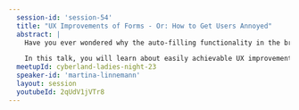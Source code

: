 ```yaml
---
  session-id: 'session-54'
  title: "UX Improvements of Forms - Or: How to Get Users Annoyed"
  abstract: |
    Have you ever wondered why the auto-filling functionality in the browser works really well for some websites but not at all for others? Or have you ever been annoyed when you couldn't use keyboard navigation? Those are some examples of hurdles users have to face when they have to fill out a form on a website. Users regularly encounter forms on websites, and we, as developers, have to implement them. Although we developers also encounter forms as users and know about possible pain points, there are still forms that need better UX out there. Sometimes improving the UX of form fields would be easily achievable. But from my experience, I know that not all of us (myself included) always really think about it while implementing forms.

    In this talk, you will learn about easily achievable UX improvements and why we tend to overlook them. And to spoil it a bit, it is not only about missing types or wrong names for input fields. Furthermore, you will learn why you have to think about biases while improving your UX.
  meetupId: cyberland-ladies-night-23
  speaker-id: 'martina-linnemann'
  layout: session
  youtubeId: 2qUdV1jVTr8
---
```

